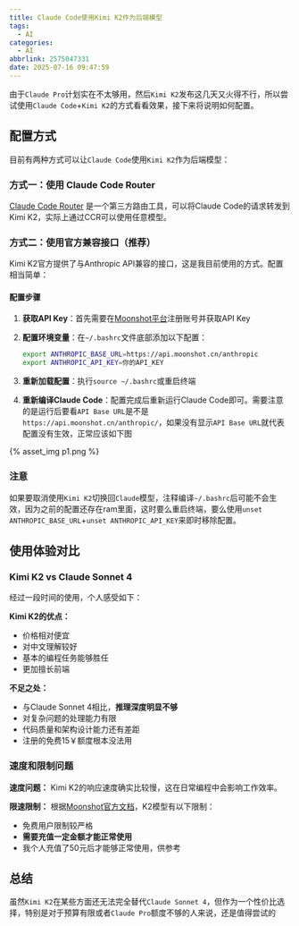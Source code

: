 ```yaml
---
title: Claude Code使用Kimi K2作为后端模型
tags:
  - AI
categories:
  - AI
abbrlink: 2575047331
date: 2025-07-16 09:47:59
---
```


由于`Claude Pro`计划实在不太够用，然后`Kimi K2`发布这几天又火得不行，所以尝试使用`Claude Code`+`Kimi K2`的方式看看效果，接下来将说明如何配置。

<!-- more -->

## 配置方式

目前有两种方式可以让`Claude Code`使用`Kimi K2`作为后端模型：

### 方式一：使用 Claude Code Router

[Claude Code Router](https://github.com/musistudio/claude-code-router) 是一个第三方路由工具，可以将Claude Code的请求转发到Kimi K2，实际上通过CCR可以使用任意模型。

### 方式二：使用官方兼容接口（推荐）

Kimi K2官方提供了与Anthropic API兼容的接口，这是我目前使用的方式。配置相当简单：

#### 配置步骤

1. **获取API Key**：首先需要在[Moonshot平台](https://platform.moonshot.cn/)注册账号并获取API Key

2. **配置环境变量**：在`~/.bashrc`文件底部添加以下配置：

   ```bash
   export ANTHROPIC_BASE_URL=https://api.moonshot.cn/anthropic
   export ANTHROPIC_API_KEY=你的API_KEY
   ```

3. **重新加载配置**：执行`source ~/.bashrc`或重启终端

4. **重新编译Claude Code**：配置完成后重新运行Claude Code即可。需要注意的是运行后要看`API Base URL`是不是`https://api.moonshot.cn/anthropic/`，如果没有显示`API Base URL`就代表配置没有生效，正常应该如下图

{% asset_img p1.png %}

### 注意

如果要取消使用`Kimi K2`切换回`Claude`模型，注释编译`~/.bashrc`后可能不会生效，因为之前的配置还存在ram里面，这时要么重启终端，要么使用`unset ANTHROPIC_BASE_URL`+`unset ANTHROPIC_API_KEY`来即时移除配置。

## 使用体验对比

### Kimi K2 vs Claude Sonnet 4

经过一段时间的使用，个人感受如下：

**Kimi K2的优点：**

- 价格相对便宜
- 对中文理解较好
- 基本的编程任务能够胜任
- 更加擅长前端

**不足之处：**

- 与Claude Sonnet 4相比，**推理深度明显不够**
- 对复杂问题的处理能力有限
- 代码质量和架构设计能力还有差距
- 注册的免费15￥额度根本没法用

### 速度和限制问题

**速度问题：**
Kimi K2的响应速度确实比较慢，这在日常编程中会影响工作效率。

**限速限制：**
根据[Moonshot官方文档](https://platform.moonshot.cn/docs/pricing/limits)，K2模型有以下限制：

- 免费用户限制较严格
- **需要充值一定金额才能正常使用**
- 我个人充值了50元后才能够正常使用，供参考

## 总结

虽然`Kimi K2`在某些方面还无法完全替代`Claude Sonnet 4`，但作为一个性价比选择，特别是对于预算有限或者`Claude Pro`额度不够的人来说，还是值得尝试的
